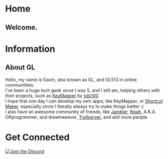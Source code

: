 # Home
## Welcome.





# Information
## About GL
Hello, my name is Gavin, also known as GL, and GL513 in online communitites.<br>
I've been a huge tech geek since I was 5, and I still am, helping others with their projects, such as [KeyMapper](https://play.google.com/store/apps/details?id=io.github.sds100.keymapper&hl=en_US&gl=US) by [sds100](https://github.com/sds100/).<br>
I hope that one day I can develop my own apps, like KeyMapper, or [Shortcut Maker](https://play.google.com/store/apps/details?id=rk.android.app.shortcutmaker&hl=en_US&gl=US), especially since I literally always try to make things better :)<br>
I also have an awesome community of friends, like [Jambler](https://gitlab.com/jambl3r), [Noah](https://github.com/noahtheprogrammer), A.K.A. OKprogrammer, and dreamweaver, [Trollserver](https://www.youtube.com/channel/UCljg1FH1B_ju2D_NfqAYjDw), and alot more people.<br>





# Get Connected

[![Join the Discord](https://1000logos.net/wp-content/uploads/2021/06/Discord-logo.png)](https://discordapp.com/widget?id=serverID&theme=dark)

